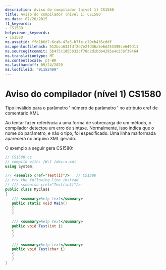 ```yaml
---
description: Aviso do compilador (nível 1) CS1580
title: Aviso do compilador (nível 1) CS1580
ms.date: 07/20/2015
f1_keywords:
- CS1580
helpviewer_keywords:
- CS1580
ms.assetid: ffd1b6d7-6cab-47e3-b7fe-c79cb435cddf
ms.openlocfilehash: 512bca633fdf2e7e2fd36a5e6d253398ce649d11
ms.sourcegitcommit: 5b475c1855b32cf78d2d1bbb4295e4c236f39464
ms.translationtype: MT
ms.contentlocale: pt-BR
ms.lasthandoff: 09/24/2020
ms.locfileid: "91182409"
---
```

# <a name="compiler-warning-level-1-cs1580"></a>Aviso do compilador (nível 1) CS1580

Tipo inválido para o parâmetro ' número de parâmetro ' no atributo cref de comentário XML  
  
 Ao tentar fazer referência a uma forma de sobrecarga de um método, o compilador detectou um erro de sintaxe. Normalmente, isso indica que o nome do parâmetro, e não o tipo, foi especificado. Uma linha malformada aparecerá no arquivo XML gerado.  
  
 O exemplo a seguir gera CS1580:  
  
```csharp  
// CS1580.cs  
// compile with: /W:1 /doc:x.xml  
using System;  
  
/// <seealso cref="Test(i)"/>   // CS1580  
// try the following line instead  
// /// <seealso cref="Test(int)"/>  
public class MyClass  
{  
   /// <summary>help text</summary>  
   public static void Main()  
   {  
   }  
  
   /// <summary>help text</summary>  
   public void Test(int i)  
   {  
   }  
  
   /// <summary>help text</summary>  
   public void Test(char i)  
   {  
   }  
}  
```
